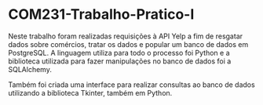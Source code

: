 # COM231-Trabalho-Pratico-I

Neste trabalho foram realizadas requisições à API Yelp a fim de resgatar dados sobre comércios, tratar os dados e popular um banco de dados em PostgreSQL. A linguagem utiliza para todo o processo foi Python e a biblioteca utilizada para fazer manipulações no banco de dados foi a SQLAlchemy.

Também foi criada uma interface para realizar consultas ao banco de dados utilizando a biblioteca Tkinter, também em Python.
